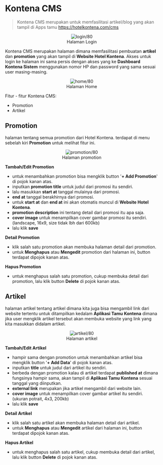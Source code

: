 # Kontena CMS

> Kontena CMS merupakan untuk memfasilitasi artikel/blog yang akan tampil di Apps tamu https://hotelkontena.com/cms

<figure align="center">
  <img src="./public_relation/_assets/login.png" alt="login/80" />
  <figcaption align="center">Halaman Login</figcaption>
</figure>

Kontena CMS merupakan halaman dimana memfasilitasi pembuatan **artikel** dan **promotion** yang akan tampil di **Website Hotel Kontena**. Akses untuk login ke halaman ini sama persis dengan akses yang ke **Dashboard Kontena Sistem** menggunakan nomor HP dan password yang sama sesuai user masing-masing.

<figure align="center">
  <img src="./public_relation/_assets/home.png" alt="home/80" />
  <figcaption align="center">Halaman Home</figcaption>
</figure>


Fitur - fitur Kontena CMS:
- Promotion
- Artikel

## Promotion
halaman tentang semua promotion dari Hotel Kontena. terdapat di menu sebelah kiri **Promotion** untuk melihat fitur ini.

<figure align="center">
  <img src="./public_relation/_assets/promotion.png" alt="promotion/80" />
  <figcaption align="center">Halaman promotion</figcaption>
</figure>

**Tambah/Edit Promotion**
- untuk menambahkan promotion bisa mengklik button '**+ Add Promotion**' di pojok kanan atas.
- inputkan **promotion title** untuk judul dari promosi itu sendiri.
- lalu masukkan **start at** tanggal mulainya dari promosi.
- **end at** tanggal berakhirnya dari promosi.
- untuk **start at** dan **end at** ini akan otomatis muncul di **Website Hotel Kontena**.
- **promotion description** ini tentang detail dari promosi itu apa saja.
- **cover image** untuk menampilkan cover gambar promosi itu sendiri. (landscape, 16x9, size tidak lbh dari 600kb)
- lalu klik **save**

**Detail Promotion**
- klik salah satu promotion akan membuka halaman detail dari promotion.
- untuk **Menghapus** atau **Mengedit** promotion dari halaman ini, button terdapat dipojok kanan atas. 

**Hapus Promotion**
- untuk menghapus salah satu promotion, cukup membuka detail dari promotion, lalu klik button **Delete** di pojok kanan atas.

## Artikel
halaman artikel tentang artikel dimana kita juga bisa mengambil link dari website tertentu untuk ditampilkan kedalam **Aplikasi Tamu Kontena** dimana jika user mengklik artikel tersebut akan membuka website yang link yang kita masukkan didalam artikel.

<figure align="center">
  <img src="./public_relation/_assets/artikel.png" alt="artikel/80" />
  <figcaption align="center">Halaman artikel</figcaption>
</figure>

**Tambah/Edit Artikel**
- hampir sama dengan promotion untuk menambahkan artikel bisa mengklik button '**+ Add Data**' di pojok kanan atas.
- inputkan **title** untuk judul dari artikel itu sendiri.
- berbeda dengan promotion kalau di artikel terdapat **published at** dimana fungsinya hampir sama, akan tampil di **Aplikasi Tamu Kontena** sesuai tanggal yang diinputkan.
- **external link** merupakan jika artikel mengambil dari website lain.
- **cover image** untuk menampilkan cover gambar artikel itu sendiri. (ukuran potrait, 4x3, 200kb)
- lalu klik **save**

**Detail Artikel**
- klik salah satu artikel akan membuka halaman detail dari artikel.
- untuk **Menghapus** atau **Mengedit** artikel dari halaman ini, button terdapat dipojok kanan atas. 

**Hapus Artikel**
- untuk menghapus salah satu artikel, cukup membuka detail dari artikel, lalu klik button **Delete** di pojok kanan atas.

